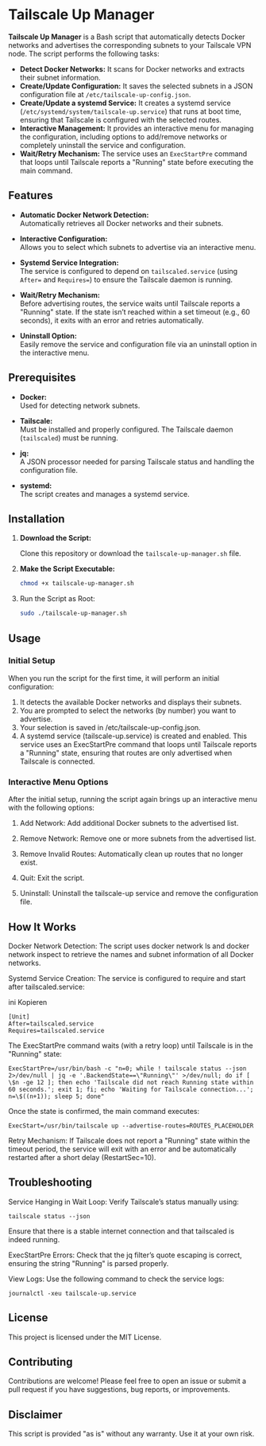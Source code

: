 # Tailscale Up Manager

**Tailscale Up Manager** is a Bash script that automatically detects Docker networks and advertises the corresponding subnets to your Tailscale VPN node. The script performs the following tasks:

- **Detect Docker Networks:** It scans for Docker networks and extracts their subnet information.
- **Create/Update Configuration:** It saves the selected subnets in a JSON configuration file at `/etc/tailscale-up-config.json`.
- **Create/Update a systemd Service:** It creates a systemd service (`/etc/systemd/system/tailscale-up.service`) that runs at boot time, ensuring that Tailscale is configured with the selected routes.
- **Interactive Management:** It provides an interactive menu for managing the configuration, including options to add/remove networks or completely uninstall the service and configuration.
- **Wait/Retry Mechanism:** The service uses an `ExecStartPre` command that loops until Tailscale reports a "Running" state before executing the main command.

## Features

- **Automatic Docker Network Detection:**  
  Automatically retrieves all Docker networks and their subnets.

- **Interactive Configuration:**  
  Allows you to select which subnets to advertise via an interactive menu.

- **Systemd Service Integration:**  
  The service is configured to depend on `tailscaled.service` (using `After=` and `Requires=`) to ensure the Tailscale daemon is running.

- **Wait/Retry Mechanism:**  
  Before advertising routes, the service waits until Tailscale reports a "Running" state. If the state isn’t reached within a set timeout (e.g., 60 seconds), it exits with an error and retries automatically.

- **Uninstall Option:**  
  Easily remove the service and configuration file via an uninstall option in the interactive menu.

## Prerequisites

- **Docker:**  
  Used for detecting network subnets.

- **Tailscale:**  
  Must be installed and properly configured. The Tailscale daemon (`tailscaled`) must be running.

- **jq:**  
  A JSON processor needed for parsing Tailscale status and handling the configuration file.

- **systemd:**  
  The script creates and manages a systemd service.

## Installation

1. **Download the Script:**

   Clone this repository or download the `tailscale-up-manager.sh` file.

2. **Make the Script Executable:**

   ```bash
   chmod +x tailscale-up-manager.sh

3. Run the Script as Root:
    ```bash
    sudo ./tailscale-up-manager.sh


## Usage
### Initial Setup
When you run the script for the first time, it will perform an initial configuration:

1. It detects the available Docker networks and displays their subnets.
2. You are prompted to select the networks (by number) you want to advertise.
3. Your selection is saved in /etc/tailscale-up-config.json.
4. A systemd service (tailscale-up.service) is created and enabled. This service uses an ExecStartPre command that loops until Tailscale reports a "Running" state, ensuring that routes are only advertised when Tailscale is connected.

### Interactive Menu Options
After the initial setup, running the script again brings up an interactive menu with the following options:

1. Add Network:
Add additional Docker subnets to the advertised list.

2. Remove Network:
Remove one or more subnets from the advertised list.

3. Remove Invalid Routes:
Automatically clean up routes that no longer exist.

4. Quit:
Exit the script.

5. Uninstall:
Uninstall the tailscale-up service and remove the configuration file.


## How It Works
Docker Network Detection:
The script uses docker network ls and docker network inspect to retrieve the names and subnet information of all Docker networks.

Systemd Service Creation:
The service is configured to require and start after tailscaled.service:

ini
Kopieren

    
    [Unit]
    After=tailscaled.service
    Requires=tailscaled.service

The ExecStartPre command waits (with a retry loop) until Tailscale is in the "Running" state:

    ExecStartPre=/usr/bin/bash -c "n=0; while ! tailscale status --json 2>/dev/null | jq -e '.BackendState==\"Running\"' >/dev/null; do if [ \$n -ge 12 ]; then echo 'Tailscale did not reach Running state within 60 seconds.'; exit 1; fi; echo 'Waiting for Tailscale connection...'; n=\$((n+1)); sleep 5; done"

Once the state is confirmed, the main command executes:
    
    ExecStart=/usr/bin/tailscale up --advertise-routes=ROUTES_PLACEHOLDER

Retry Mechanism:
If Tailscale does not report a "Running" state within the timeout period, the service will exit with an error and be automatically restarted after a short delay (RestartSec=10).

## Troubleshooting
Service Hanging in Wait Loop:
Verify Tailscale’s status manually using:

    tailscale status --json

Ensure that there is a stable internet connection and that tailscaled is indeed running.

ExecStartPre Errors:
Check that the jq filter’s quote escaping is correct, ensuring the string "Running" is parsed properly.

View Logs:
Use the following command to check the service logs:

    journalctl -xeu tailscale-up.service

## License
This project is licensed under the MIT License.

## Contributing
Contributions are welcome! Please feel free to open an issue or submit a pull request if you have suggestions, bug reports, or improvements.


## Disclaimer
This script is provided "as is" without any warranty. Use it at your own risk.